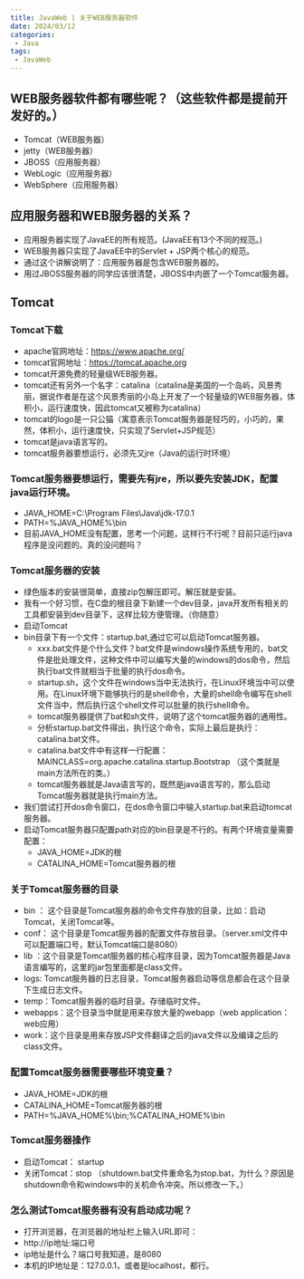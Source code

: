```yaml
---
title: JavaWeb | 关于WEB服务器软件
date: 2024/03/12
categories:
 - Java
tags:
 - JavaWeb
---
```

## WEB服务器软件都有哪些呢？（这些软件都是提前开发好的。）
- Tomcat（WEB服务器）
- jetty（WEB服务器）
- JBOSS（应用服务器）
- WebLogic（应用服务器）
- WebSphere（应用服务器）

## 应用服务器和WEB服务器的关系？
- 应用服务器实现了JavaEE的所有规范。(JavaEE有13个不同的规范。)
- WEB服务器只实现了JavaEE中的Servlet + JSP两个核心的规范。
- 通过这个讲解说明了：应用服务器是包含WEB服务器的。
- 用过JBOSS服务器的同学应该很清楚，JBOSS中内嵌了一个Tomcat服务器。

## Tomcat
### Tomcat下载
- apache官网地址：https://www.apache.org/
- tomcat官网地址：https://tomcat.apache.org
- tomcat开源免费的轻量级WEB服务器。
- tomcat还有另外一个名字：catalina（catalina是美国的一个岛屿，风景秀丽，据说作者是在这个风景秀丽的小岛上开发了一个轻量级的WEB服务器，体积小，运行速度快，因此tomcat又被称为catalina）
- tomcat的logo是一只公猫（寓意表示Tomcat服务器是轻巧的，小巧的，果然，体积小，运行速度快，只实现了Servlet+JSP规范）
- tomcat是java语言写的。
- tomcat服务器要想运行，必须先又jre（Java的运行时环境）

### Tomcat服务器要想运行，需要先有jre，所以要先安装JDK，配置java运行环境。
- JAVA_HOME=C:\Program Files\Java\jdk-17.0.1
- PATH=%JAVA_HOME%\bin
- 目前JAVA_HOME没有配置，思考一个问题，这样行不行呢？目前只运行java程序是没问题的。真的没问题吗？

### Tomcat服务器的安装
- 绿色版本的安装很简单，直接zip包解压即可。解压就是安装。
- 我有一个好习惯，在C盘的根目录下新建一个dev目录，java开发所有相关的工具都安装到dev目录下，这样比较方便管理。（你随意）
- 启动Tomcat
- bin目录下有一个文件：startup.bat,通过它可以启动Tomcat服务器。
    - xxx.bat文件是个什么文件？bat文件是windows操作系统专用的，bat文件是批处理文件，这种文件中可以编写大量的windows的dos命令，然后执行bat文件就相当于批量的执行dos命令。
    - startup.sh，这个文件在windows当中无法执行，在Linux环境当中可以使用。在Linux环境下能够执行的是shell命令，大量的shell命令编写在shell文件当中，然后执行这个shell文件可以批量的执行shell命令。
    - tomcat服务器提供了bat和sh文件，说明了这个tomcat服务器的通用性。
    - 分析startup.bat文件得出，执行这个命令，实际上最后是执行：catalina.bat文件。
    - catalina.bat文件中有这样一行配置：MAINCLASS=org.apache.catalina.startup.Bootstrap （这个类就是main方法所在的类。）
    - tomcat服务器就是Java语言写的，既然是java语言写的，那么启动Tomcat服务器就是执行main方法。
- 我们尝试打开dos命令窗口，在dos命令窗口中输入startup.bat来启动tomcat服务器。
- 启动Tomcat服务器只配置path对应的bin目录是不行的。有两个环境变量需要配置：
    - JAVA_HOME=JDK的根
    - CATALINA_HOME=Tomcat服务器的根

### 关于Tomcat服务器的目录
- bin ： 这个目录是Tomcat服务器的命令文件存放的目录，比如：启动Tomcat，关闭Tomcat等。
- conf： 这个目录是Tomcat服务器的配置文件存放目录。（server.xml文件中可以配置端口号，默认Tomcat端口是8080）
- lib ：这个目录是Tomcat服务器的核心程序目录，因为Tomcat服务器是Java语言编写的，这里的jar包里面都是class文件。
- logs: Tomcat服务器的日志目录，Tomcat服务器启动等信息都会在这个目录下生成日志文件。
- temp：Tomcat服务器的临时目录。存储临时文件。
- webapps：这个目录当中就是用来存放大量的webapp（web application：web应用）
- work：这个目录是用来存放JSP文件翻译之后的java文件以及编译之后的class文件。

### 配置Tomcat服务器需要哪些环境变量？
- JAVA_HOME=JDK的根
- CATALINA_HOME=Tomcat服务器的根
- PATH=%JAVA_HOME%\bin;%CATALINA_HOME%\bin

### Tomcat服务器操作
- 启动Tomcat： startup
- 关闭Tomcat：stop （shutdown.bat文件重命名为stop.bat，为什么？原因是shutdown命令和windows中的关机命令冲突。所以修改一下。）

### 怎么测试Tomcat服务器有没有启动成功呢？
- 打开浏览器，在浏览器的地址栏上输入URL即可：
- http://ip地址:端口号
- ip地址是什么？端口号我知道，是8080
- 本机的IP地址是：127.0.0.1，或者是localhost，都行。